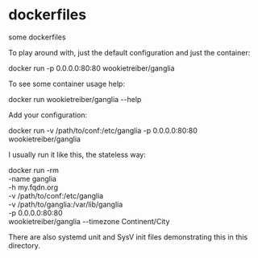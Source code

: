 dockerfiles
===========

some dockerfiles

To play around with, just the default configuration and just the container:

docker run -p 0.0.0.0:80:80 wookietreiber/ganglia

To see some container usage help:

docker run wookietreiber/ganglia --help

Add your configuration:

docker run -v /path/to/conf:/etc/ganglia -p 0.0.0.0:80:80 wookietreiber/ganglia

I usually run it like this, the stateless way:

docker run -rm \
  -name ganglia \
  -h my.fqdn.org \
  -v /path/to/conf:/etc/ganglia \
  -v /path/to/ganglia:/var/lib/ganglia \
  -p 0.0.0.0:80:80 \
  wookietreiber/ganglia
  --timezone Continent/City

There are also systemd unit and SysV init files demonstrating this in this directory.

